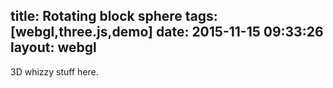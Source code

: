 title: Rotating block sphere
tags: [webgl,three.js,demo]
date: 2015-11-15 09:33:26
layout: webgl
---
3D whizzy stuff here.